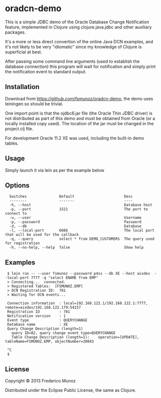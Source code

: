 # oradcn-demo

This is a simple JDBC demo of the Oracle Database Change Notification
feature, implemented in Clojure using clojure.java.jdbc and other
auxiliary packages.

It's a more or less direct convertion of the online Java DCN examples,
and it's not likely to be very "idiomatic" since my knowledge of
Clojure is superficial at best.

After passing some command line arguments (used to establish the
database connection) this program will wait for notification and
simply print the notification event to standard output.


## Installation

Download from https://github.com/fsmunoz/oradcn-demo, the demo uses
leiningen so should be trivial.

One import point is that the ojdbc6.jar file (the Oracle Thin JDBC
driver) is not distributed as part of this demo and must be obtained
from Oracle (or a locally installed copy used). The location of the
jar must be changed in the project.clj file. 

For development Oracle 11.2 XE was used, including the built-in demo tables.

## Usage

Simply launch it via lein as per the example below

## Options

      Switches               Default                       Desc                                              
      --------               -------                       ----                                              
      -h, --host                                           Database host                                     
      -p, --port             1521                          The port to connect to                            
      -u, --user                                           Username                                          
      -p, --password                                       Password                                          
      -d, --db                                             Database                                          
      -l, --local-port       6666                          The local port that will be used for the callback 
      -q, --query            select * from DEMO_CUSTOMERS  The query used for registration                   
      -h, --no-help, --help  false                         Show help                                         


## Examples

     $ lein run -- --user fsmunoz --password p4ss --db XE --host aixdev  --local-port 7777 -q "select ENAME from EMP"
     > Connecting...  connected.
     > Registered Tables:  [FSMUNOZ.EMP]
     > DCN Registration ID:  701
     > Waiting for DCN events...
     
     Connection information  : local=192.168.122.1/192.168.122.1:7777, remote=aixdev/192.168.122.179:54157
     Registration ID         : 701
     Notification version    : 1
     Event type              : QUERYCHANGE
     Database name           : XE
     Query Change Description (length=1)
       query ID=82, query change event type=QUERYCHANGE
       Table Change Description (length=1):    operation=[UPDATE], tableName=FSMUNOZ.EMP, objectNumber=20043
     
     ^C
     $



## License

Copyright © 2013 Frederico Munoz

Distributed under the Eclipse Public License, the same as Clojure.
